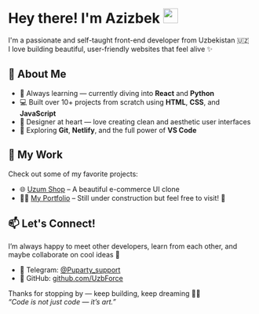 # Hey there! I'm Azizbek <img src="https://media1.giphy.com/media/v1.Y2lkPTc5MGI3NjExcnhnbDlzOTYxMjdtMHJldGprdXliYWtnZW1lcGp1ZWtsZnlwb2kzcyZlcD12MV9pbnRlcm5hbF9naWZfYnlfaWQmY3Q9cw/23D8NR89IoZUC9jgsO/giphy.gif" width="30px">

I'm a passionate and self-taught front-end developer from Uzbekistan 🇺🇿  
I love building beautiful, user-friendly websites that feel alive ✨  

## 🚀 About Me
- 🧠 Always learning — currently diving into **React** and **Python**
- 💻 Built over 10+ projects from scratch using **HTML**, **CSS**, and **JavaScript**
- 🎨 Designer at heart — love creating clean and aesthetic user interfaces
- 🔧 Exploring **Git**, **Netlify**, and the full power of **VS Code**

## 💼 My Work
Check out some of my favorite projects:
- 🌐 [Uzum Shop](https://uzumshop.netlify.app) – A beautiful e-commerce UI clone  
- 🧑‍💻 [My Portfolio](https://uzbforce.netlify.app) – Still under construction but feel free to visit! 🚧  

## 📫 Let's Connect!
I’m always happy to meet other developers, learn from each other, and maybe collaborate on cool ideas 🤝

- 💬 Telegram: [@Puparty_support](https://t.me/Puparty_support)
- 🌟 GitHub: [github.com/UzbForce](https://github.com/UzbForce)

Thanks for stopping by — keep building, keep dreaming 💖✨  
*“Code is not just code — it’s art.”*
